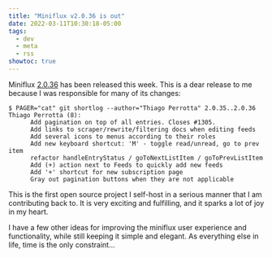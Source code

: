 ```yaml
---
title: "Miniflux v2.0.36 is out"
date: 2022-03-11T10:30:18-05:00
tags:
  - dev
  - meta
  - rss
showtoc: true
---
```


Miniflux [2.0.36](https://miniflux.app/releases/2.0.36.html) has been released this week. This is a dear release to me because I was responsible for many of its changes:

<!--more-->

```shell
$ PAGER="cat" git shortlog --author="Thiago Perrotta" 2.0.35..2.0.36
Thiago Perrotta (8):
      Add pagination on top of all entries. Closes #1305.
      Add links to scraper/rewrite/filtering docs when editing feeds
      Add several icons to menus according to their roles
      Add new keyboard shortcut: 'M' - toggle read/unread, go to prev item
      refactor handleEntryStatus / goToNextListItem / goToPrevListItem
      Add (+) action next to Feeds to quickly add new feeds
      Add '+' shortcut for new subscription page
      Gray out pagination buttons when they are not applicable
```

This is the first open source project I self-host in a serious manner that I am contributing back to. It is very exciting and fulfilling, and it sparks a lot of joy in my heart.

I have a few other ideas for improving the miniflux user experience and functionality, while still keeping it simple and elegant. As everything else in life, time is the only constraint...
